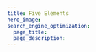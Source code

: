 ```yaml
---
title: Five Elements
hero_image: 
search_engine_optimization:
  page_title:
  page_description:
---
```

